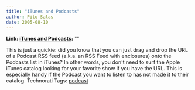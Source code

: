 ```yaml
---
title: "iTunes and Podcasts"
author: Pito Salas
date: 2005-08-10
---
```


**Link: [iTunes and Podcasts](None):** ""

This is just a quickie: did you know that you can just drag and drop the URL
of a Podcast RSS feed (a.k.a. an RSS Feed with enclosures) onto the Podcasts
list in iTunes? In other words, you don't need to surf the Apple iTunes
catalog looking for your favorite show if you have the URL. This is especially
handy if the Podcast you want to listen to has not made it to their catalog.
Technorati Tags: [podcast](<http://technorati.com/tag/podcast>)


